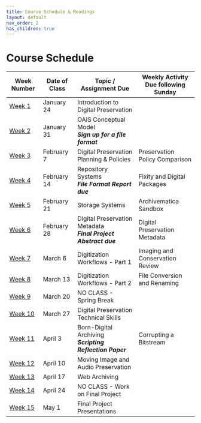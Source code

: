 ```yaml
---
title: Course Schedule & Readings
layout: default
nav_order: 2
has_children: true
---
```


# Course Schedule

| Week Number | Date of Class  | Topic / Assignment Due                                  | Weekly Activity<br>Due following Sunday        |
|-------------|----------------|-------------------------------------------|------------------------|
| [Week 1](week_01.html)  | January 24 | Introduction to Digital Preservation |
| [Week 2](week_02.html)  | January 31 | OAIS Conceptual Model<br>**_Sign up for a file format_** |
| [Week 3](week_03.html)  | February 7 | Digital Preservation Planning & Policies | Preservation Policy Comparison |
| [Week 4](week_04.html)  | February 14 | Repository Systems<br>**_File Format Report due_** | Fixity and Digital Packages |
| [Week 5](week_05.html)  | February 21 | Storage Systems | Archivematica Sandbox |
| [Week 6](week_06.html)  | February 28 | Digital Preservation Metadata<br>**_Final Project Abstract due_** | Digital Preservation Metadata |
| [Week 7](week_07.html)  | March 6 | Digitization Workflows - Part 1 | Imaging and Conservation Review |
| [Week 8](week_08.html)  | March 13 | Digitization Workflows - Part 2 | File Conversion and Renaming |
| [Week 9](week_09.html)  | March 20 | NO CLASS - Spring Break              |
| [Week 10](week_10.html) | March 27 | Digital Preservation Technical Skills |
| [Week 11](week_11.html) | April 3 | Born-Digital Archiving<br>**_Scripting Reflection Paper_** | Corrupting a Bitstream |
| [Week 12](week_12.html) | April 10 | Moving Image and Audio Preservation |
| [Week 13](week_13.html) | April 17 | Web Archiving |
| [Week 14](week_14.html) | April 24 | NO CLASS - Work on Final Project |
| [Week 15](week_15.html) | May 1 | Final Project Presentations |
